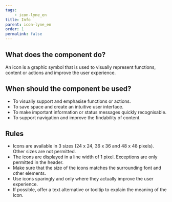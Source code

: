 ```yaml
---
tags: 
    - icon-lyne_en
title: Info
parent: icon-lyne_en
order: 1
permalink: false
---
```



## What does the component do?
An icon is a graphic symbol that is used to visually represent functions, content or actions and improve the user experience.

## When should the component be used?
* To visually support and emphasise functions or actions.
* To save space and create an intuitive user interface.
* To make important information or status messages quickly recognisable.
* To support navigation and improve the findability of content.

## Rules
* Icons are available in 3 sizes (24 x 24, 36 x 36 and 48 x 48 pixels). Other sizes are not permitted.
* The icons are displayed in a line width of 1 pixel. Exceptions are only permitted in the header.
* Make sure that the size of the icons matches the surrounding font and other elements.
* Use icons sparingly and only where they actually improve the user experience.
* If possible, offer a text alternative or tooltip to explain the meaning of the icon.
